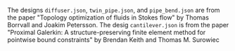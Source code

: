 The designs `diffuser.json`, `twin_pipe.json`, and `pipe_bend.json` are from the paper "Topology optimization of fluids in Stokes flow" by Thomas Borrvall and Joakim Petersson.
The desig `cantilever.json` is from the paper "Proximal Galerkin: A structure-preserving finite element method for pointwise bound constraints" by Brendan Keith and Thomas M. Surowiec
